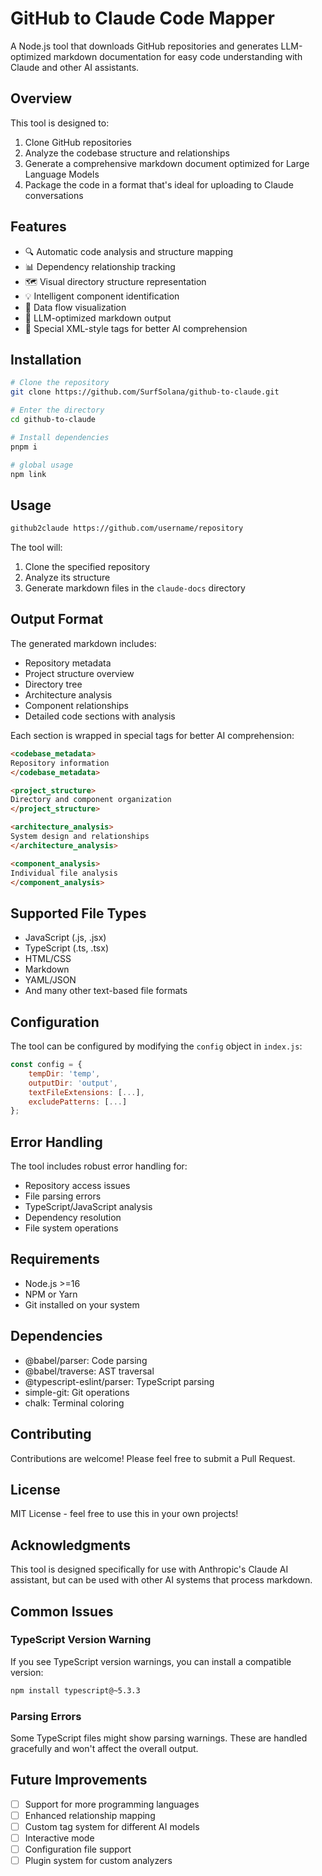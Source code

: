 # GitHub to Claude Code Mapper

A Node.js tool that downloads GitHub repositories and generates LLM-optimized markdown documentation for easy code understanding with Claude and other AI assistants.

## Overview

This tool is designed to:
1. Clone GitHub repositories
2. Analyze the codebase structure and relationships
3. Generate a comprehensive markdown document optimized for Large Language Models
4. Package the code in a format that's ideal for uploading to Claude conversations

## Features

- 🔍 Automatic code analysis and structure mapping
- 📊 Dependency relationship tracking
- 🗺️ Visual directory structure representation
- 💡 Intelligent component identification
- 🔗 Data flow visualization
- 📝 LLM-optimized markdown output
- 🎯 Special XML-style tags for better AI comprehension

## Installation

```bash
# Clone the repository
git clone https://github.com/SurfSolana/github-to-claude.git

# Enter the directory
cd github-to-claude

# Install dependencies
pnpm i

# global usage
npm link
```

## Usage

```bash
github2claude https://github.com/username/repository
```

The tool will:
1. Clone the specified repository
2. Analyze its structure
3. Generate markdown files in the `claude-docs` directory

## Output Format

The generated markdown includes:
- Repository metadata
- Project structure overview
- Directory tree
- Architecture analysis
- Component relationships
- Detailed code sections with analysis

Each section is wrapped in special tags for better AI comprehension:
```markdown
<codebase_metadata>
Repository information
</codebase_metadata>

<project_structure>
Directory and component organization
</project_structure>

<architecture_analysis>
System design and relationships
</architecture_analysis>

<component_analysis>
Individual file analysis
</component_analysis>
```

## Supported File Types

- JavaScript (.js, .jsx)
- TypeScript (.ts, .tsx)
- HTML/CSS
- Markdown
- YAML/JSON
- And many other text-based file formats

## Configuration

The tool can be configured by modifying the `config` object in `index.js`:

```javascript
const config = {
    tempDir: 'temp',
    outputDir: 'output',
    textFileExtensions: [...],
    excludePatterns: [...]
};
```

## Error Handling

The tool includes robust error handling for:
- Repository access issues
- File parsing errors
- TypeScript/JavaScript analysis
- Dependency resolution
- File system operations

## Requirements

- Node.js >=16
- NPM or Yarn
- Git installed on your system

## Dependencies

- @babel/parser: Code parsing
- @babel/traverse: AST traversal
- @typescript-eslint/parser: TypeScript parsing
- simple-git: Git operations
- chalk: Terminal coloring

## Contributing

Contributions are welcome! Please feel free to submit a Pull Request.

## License

MIT License - feel free to use this in your own projects!

## Acknowledgments

This tool is designed specifically for use with Anthropic's Claude AI assistant, but can be used with other AI systems that process markdown.

## Common Issues

### TypeScript Version Warning
If you see TypeScript version warnings, you can install a compatible version:
```bash
npm install typescript@~5.3.3
```

### Parsing Errors
Some TypeScript files might show parsing warnings. These are handled gracefully and won't affect the overall output.

## Future Improvements

- [ ] Support for more programming languages
- [ ] Enhanced relationship mapping
- [ ] Custom tag system for different AI models
- [ ] Interactive mode
- [ ] Configuration file support
- [ ] Plugin system for custom analyzers